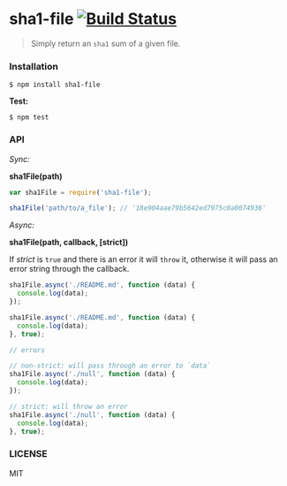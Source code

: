 # sha1-file [![Build Status](https://travis-ci.org/roryrjb/sha1-file.svg?branch=master)](https://travis-ci.org/roryrjb/sha1-file)

> Simply return an `sha1` sum of a given file.

### Installation

```
$ npm install sha1-file
```

__Test:__

```
$ npm test
```

### API

_Sync:_

__sha1File(path)__

```javascript
var sha1File = require('sha1-file');

sha1File('path/to/a_file'); // '18e904aae79b5642ed7975c0a0074936'
```

_Async:_

__sha1File(path, callback, [strict])__

If _strict_ is `true` and there is an error it will `throw` it, otherwise it will pass an error string through the callback.

```javascript
sha1File.async('./README.md', function (data) {
  console.log(data);
});

sha1File.async('./README.md', function (data) {
  console.log(data);
}, true);

// errors

// non-strict: will pass through an error to `data`
sha1File.async('./null', function (data) {
  console.log(data);
});

// strict: will throw an error
sha1File.async('./null', function (data) {
  console.log(data);
}, true);
```

### LICENSE

MIT
